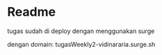 # Readme

tugas sudah di deploy dengan menggunakan surge

dengan domain:
tugasWeekly2-vidinararia.surge.sh
